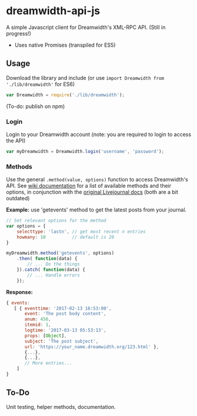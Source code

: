 # dreamwidth-api-js
A simple Javascript client for Dreamwidth's XML-RPC API. (Still in progress!)
* Uses native Promises (transpiled for ES5)
## Usage
Download the library and include (or use `import Dreamwidth from './lib/dreamwidth'` for ES6)
```javascript
var Dreamwidth = require('./lib/dreamwidth');
```
(To-do: publish on npm)
### Login
Login to your Dreamwidth account (note: you are required to login to access the API)
```javascript
var myDreamwidth = Dreamwidth.login('username', 'password');
```
### Methods
Use the general `.method(value, options)` function to access Dreamwidth's API. See [wiki documentation](http://wiki.dwscoalition.org/wiki/index.php/XML-RPC_Protocol) for a list of available methods and their options, in conjunction with the [original Livejournal docs](http://www.livejournal.com/doc/server/ljp.csp.xml-rpc.protocol.html) (both are a bit outdated)

**Example:** use 'getevents' method to get the latest posts from your journal.
```javascript
// Set relevant options for the method
var options = {
    selecttype: 'lastn', // get most recent n entries
    howmany: 10          // default is 20
}

myDreamwidth.method('getevents', options)
    .then( function(data) {
        // ... Do the things
    }).catch( function(data) {
        // ... Handle errors
    });
```
**Response:**
```javascript
{ events: 
   [ { eventtime: '2017-02-13 16:53:00',
       event: 'The post body content',
       anum: 456,
       itemid: 1,
       logtime: '2017-03-13 05:53:13',
       props: [Object],
       subject: 'The post subject',
       url: 'https://your_name.dreamwidth.org/123.html' },
       {...},
       {...},
       // More entries...
    ]
}
```
## To-Do
Unit testing, helper methods, documentation.